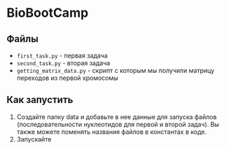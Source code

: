 # BioBootCamp

## Файлы
- `first_task.py` - первая задача
- `second_task.py` - вторая задача
- `getting_matrix_data.py` - скрипт с которым мы получили матрицу переходов из первой хромосомы

## Как запустить
1. Создайте папку data и добавьте в нее данные для запуска файлов (последовательности нуклеотидов для первой и второй задач). Вы также можете поменять названия файлов в константах в коде.
2. Запускайте
